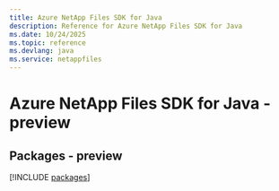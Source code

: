 ```yaml
---
title: Azure NetApp Files SDK for Java
description: Reference for Azure NetApp Files SDK for Java
ms.date: 10/24/2025
ms.topic: reference
ms.devlang: java
ms.service: netappfiles
---
```

# Azure NetApp Files SDK for Java - preview
## Packages - preview
[!INCLUDE [packages](netapp-files-index.md)]